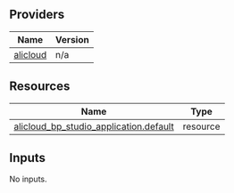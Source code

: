 <!-- BEGIN_TF_DOCS -->
## Providers

| Name | Version |
|------|---------|
| <a name="provider_alicloud"></a> [alicloud](#provider\_alicloud) | n/a |

## Resources

| Name | Type |
|------|------|
| [alicloud_bp_studio_application.default](https://registry.terraform.io/providers/hashicorp/alicloud/latest/docs/resources/bp_studio_application) | resource |

## Inputs

No inputs.
<!-- END_TF_DOCS -->    